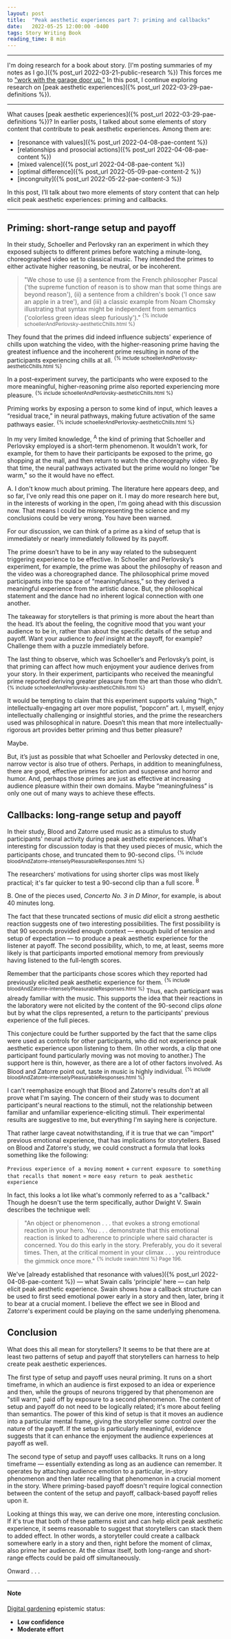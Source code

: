 ```yaml
---
layout: post
title:  "Peak aesthetic experiences part 7: priming and callbacks"
date:   2022-05-25 12:00:00 -0400
tags: Story Writing Book
reading_time: 8 min
---
```


---

I'm doing research for a book about story. [I'm posting summaries of my notes as I go.]({% post_url 2022-03-21-public-research %}) This forces me to ["work with the garage door up."](https://notes.andymatuschak.org/Work_with_the_garage_door_up) In this post, I continue exploring research on [peak aesthetic experiences]({% post_url 2022-03-29-pae-definitions %}).

---

What causes [peak aesthetic experiences]({% post_url 2022-03-29-pae-definitions %})? In earlier posts, I talked about some elements of story content that contribute to peak aesthetic experiences. Among them are:

- [resonance with values]({% post_url 2022-04-08-pae-content %})
- [relationships and prosocial actions]({% post_url 2022-04-08-pae-content %})
- [mixed valence]({% post_url 2022-04-08-pae-content %})
- [optimal difference]({% post_url 2022-05-09-pae-content-2 %})
- [incongruity]({% post_url 2022-05-22-pae-content-3 %})

In this post, I’ll talk about two more elements of story content that can help elicit peak aesthetic experiences: priming and callbacks.

---

## Priming: short-range setup and payoff

In their study, Schoeller and Perlovsky ran an experiment in which they exposed subjects to different primes before watching a minute-long, choreographed video set to classical music. They intended the primes to either activate higher reasoning, be neutral, or be incoherent.

> "We chose to use (i) a sentence from the French philosopher Pascal ('the supreme function of reason is to show man that some things are beyond reason'), (ii) a sentence from a children's book ('I once saw an apple in a tree'), and (iii) a classic example from Noam Chomsky illustrating that syntax might be independent from semantics ('colorless green ideas sleep furiously')." <sup>{% include schoellerAndPerlovsky-aestheticChills.html %}</sup>

They found that the primes did indeed influence subjects' experience of chills upon watching the video, with the higher-reasoning prime having the greatest influence and the incoherent prime resulting in none of the participants experiencing chills at all. <sup>{% include schoellerAndPerlovsky-aestheticChills.html %}</sup>

In a post-experiment survey, the participants who were exposed to the more meaningful, higher-reasoning prime also reported experiencing more pleasure. <sup>{% include schoellerAndPerlovsky-aestheticChills.html %}</sup>

Priming works by exposing a person to some kind of input, which leaves a “residual trace,” in neural pathways, making future activation of the same pathways easier. <sup>{% include schoellerAndPerlovsky-aestheticChills.html %}</sup>

In my very limited knowledge, <sup class="aside">A</sup> the kind of priming that Schoeller and Perlovsky employed is a short-term phenomenon. It wouldn't work, for example, for them to have their participants be exposed to the prime, go shopping at the mall, and then return to watch the choreography video. By that time, the neural pathways activated but the prime would no longer "be warm," so the it would have no effect.

<aside>A. I don't know much about priming. The literature here appears deep, and so far, I've only read this one paper on it. I may do more research here but, in the interests of working in the open, I'm going ahead with this discussion now. That means I could be misrepresenting the science and my conclusions could be very wrong. You have been warned.</aside>

For our discussion, we can think of a prime as a kind of setup that is immediately or nearly immediately followed by its payoff.

The prime doesn’t have to be in any way related to the subsequent triggering experience to be effective. In Schoeller and Perlovsky’s experiment, for example, the prime was about the philosophy of reason and the video was a choreographed dance. The philosophical prime moved participants into the space of “meaningfulness,” so they derived a meaningful experience from the artistic dance. But, the philosophical statement and the dance had no inherent logical connection with one another.

The takeaway for storytellers is that priming is more about the heart than the head. It’s about the feeling, the cognitive mood that you want your audience to be in, rather than about the specific details of the setup and payoff. Want your audience to _feel_ insight at the payoff, for example? Challenge them with a puzzle immediately before.

The last thing to observe, which was Schoeller’s and Perlovsky’s point, is that priming can affect how much enjoyment your audience derives from your story. In their experiment, participants who received the meaningful prime reported deriving greater pleasure from the art than those who didn’t. <sup>{% include schoellerAndPerlovsky-aestheticChills.html %}</sup>

It would be tempting to claim that this experiment supports valuing “high,” intellectually-engaging art over more populist, “popcorn” art. I, myself, enjoy intellectually challenging or insightful stories, and the prime the researchers used was philosophical in nature. Doesn’t this mean that more intellectually-rigorous art provides better priming and thus better pleasure?

Maybe.

But, it’s just as possible that what Schoeller and Perlovsky detected in one, narrow vector is also true of others. Perhaps, in addition to meaningfulness, there are good, effective primes for action and suspense and horror and humor. And, perhaps those primes are just as effective at increasing audience pleasure within their own domains. Maybe “meaningfulness” is only one out of many ways to achieve these effects.

## Callbacks: long-range setup and payoff

In their study, Blood and Zatorre used music as a stimulus to study participants' neural activity during peak aesthetic experiences. What's interesting for discussion today is that they used pieces of music, which the participants chose, and truncated them to 90-second clips. <sup>{% include bloodAndZatorre-intenselyPleasurableResponses.html %}</sup>

The researchers' motivations for using shorter clips was most likely practical; it's far quicker to test a 90-second clip than a full score. <sup class="aside">B</sup> 

<aside>B. One of the pieces used, <em>Concerto No. 3 in D Minor</em>, for example, is about 40 minutes long.</aside>

The fact that these truncated sections of music _did_ elicit a strong aesthetic reaction suggests one of two interesting possibilities. The first possibility is that 90 seconds provided enough context &mdash; enough build of tension and setup of expectation &mdash; to produce a peak aesthetic experience for the listener at payoff. The second possibility, which, to me, at least, seems more likely is that participants imported emotional memory from previously having listened to the full-length scores.

Remember that the participants chose scores which they reported had previously elicited peak aesthetic experience for them. <sup>{% include bloodAndZatorre-intenselyPleasurableResponses.html %}</sup> Thus, each participant was already familiar with the music. This supports the idea that their reactions in the laboratory were not elicited by the content of the 90-second clips _alone_ but by what the clips represented, a return to the participants' previous experience of the full pieces. 

This conjecture could be further supported by the fact that the same clips were used as controls for other participants, who did not experience peak aesthetic experience upon listening to them. (In other words, a clip that one participant found particularly moving was not moving to another.) The support here is thin, however, as there are a lot of other factors involved. As Blood and Zatorre point out, taste in music is highly individual. <sup>{% include bloodAndZatorre-intenselyPleasurableResponses.html %}</sup>

I can't reemphasize enough that Blood and Zatorre's results _don't_ at all prove what I'm saying. The concern of their study was to document participant's neural reactions to the stimuli, not the relationship between familiar and unfamiliar experience-eliciting stimuli. Their experimental results are suggestive to me, but everything I'm saying here is conjecture.

That rather large caveat notwithstanding, if it is true that we can "import" previous emotional experience, that has implications for storytellers. Based on Blood and Zatorre's study, we could construct a formula that looks something like the following: 

`Previous experience of a moving moment` + `current exposure to something that recalls that moment` = `more easy return to peak aesthetic experience`

In fact, this looks a lot like what's commonly referred to as a "callback." Though he doesn't use the term specifically, author Dwight V. Swain describes the technique well:

> "An object or phenomenon . . . that evokes a strong emotional reaction in your hero. You . . . demonstrate that this emotional reaction is linked to adherence to principle where said character is concerned. You do this early in the story. Preferably, you do it several times. Then, at the critical moment in your climax . . . you reintroduce the gimmick once more." <sup>{% include swain.html %} Page 196.</sup>

We've [already established that resonance with values]({% post_url 2022-04-08-pae-content %}) &mdash; what Swain calls 'principle' here &mdash; can help elicit peak aesthetic experience. Swain shows how a callback structure can be used to first seed emotional power early in a story and then, later, bring it to bear at a crucial moment. I believe the effect we see in Blood and Zatorre's experiment could be playing on the same underlying phenomena.

## Conclusion

What does this all mean for storytellers? It seems to be that there are at least two patterns of setup and payoff that storytellers can harness to help create peak aesthetic experiences.

The first type of setup and payoff uses neural priming. It runs on a short timeframe, in which an audience is first exposed to an idea or experience and then, while the groups of neurons triggered by that phenomenon are "still warm," paid off by exposure to a second phenomenon. The content of setup and payoff do not need to be logically related; it's more about feeling than semantics. The power of this kind of setup is that it moves an audience into a particular mental frame, giving the storyteller some control over the nature of the payoff. If the setup is particularly meaningful, evidence suggests that it can enhance the enjoyment the audience experiences at payoff as well.

The second type of setup and payoff uses callbacks. It runs on a long timeframe &mdash; essentially extending as long as an audience can remember. It operates by attaching audience emotion to a particular, in-story phenomenon and then later recalling that phenomenon in a crucial moment in the story. Where priming-based payoff doesn't require logical connection between the content of the setup and payoff, callback-based payoff relies upon it.

Looking at things this way, we can derive one more, interesting conclusion. If it's true that both of these patterns exist and can help elicit peak aesthetic experience, it seems reasonable to suggest that storytellers can stack them to added effect. In other words, a storyteller could create a callback somewhere early in a story and then, right before the moment of climax, also prime her audience. At the climax itself, both long-range and short-range effects could be paid off simultaneously.

Onward . . .

---

#### Note

[Digital gardening](https://maggieappleton.com/garden-history) epistemic status:

- <strong>Low confidence</strong>
- <strong>Moderate effort</strong>